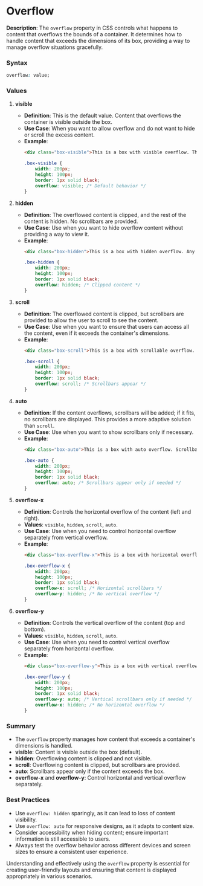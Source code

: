 # Overflow

**Description**: The `overflow` property in CSS controls what happens to content that overflows the bounds of a container. It determines how to handle content that exceeds the dimensions of its box, providing a way to manage overflow situations gracefully.

### Syntax

```css
overflow: value;
```

### Values

1. **visible**
   - **Definition**: This is the default value. Content that overflows the container is visible outside the box.
   - **Use Case**: When you want to allow overflow and do not want to hide or scroll the excess content.
   - **Example**:
     ```html
     <div class="box-visible">This is a box with visible overflow. This text will overflow the box if it exceeds the width.</div>
     ```
     ```css
     .box-visible {
         width: 200px;
         height: 100px;
         border: 1px solid black;
         overflow: visible; /* Default behavior */
     }
     ```

2. **hidden**
   - **Definition**: The overflowed content is clipped, and the rest of the content is hidden. No scrollbars are provided.
   - **Use Case**: Use when you want to hide overflow content without providing a way to view it.
   - **Example**:
     ```html
     <div class="box-hidden">This is a box with hidden overflow. Any overflow will be clipped and not visible.</div>
     ```
     ```css
     .box-hidden {
         width: 200px;
         height: 100px;
         border: 1px solid black;
         overflow: hidden; /* Clipped content */
     }
     ```

3. **scroll**
   - **Definition**: The overflowed content is clipped, but scrollbars are provided to allow the user to scroll to see the content.
   - **Use Case**: Use when you want to ensure that users can access all the content, even if it exceeds the container's dimensions.
   - **Example**:
     ```html
     <div class="box-scroll">This is a box with scrollable overflow. You can scroll to see more content.</div>
     ```
     ```css
     .box-scroll {
         width: 200px;
         height: 100px;
         border: 1px solid black;
         overflow: scroll; /* Scrollbars appear */
     }
     ```

4. **auto**
   - **Definition**: If the content overflows, scrollbars will be added; if it fits, no scrollbars are displayed. This provides a more adaptive solution than `scroll`.
   - **Use Case**: Use when you want to show scrollbars only if necessary.
   - **Example**:
     ```html
     <div class="box-auto">This is a box with auto overflow. Scrollbars will appear if the content exceeds the box.</div>
     ```
     ```css
     .box-auto {
         width: 200px;
         height: 100px;
         border: 1px solid black;
         overflow: auto; /* Scrollbars appear only if needed */
     }
     ```

5. **overflow-x**
   - **Definition**: Controls the horizontal overflow of the content (left and right).
   - **Values**: `visible`, `hidden`, `scroll`, `auto`.
   - **Use Case**: Use when you need to control horizontal overflow separately from vertical overflow.
   - **Example**:
     ```html
     <div class="box-overflow-x">This is a box with horizontal overflow control.</div>
     ```
     ```css
     .box-overflow-x {
         width: 200px;
         height: 100px;
         border: 1px solid black;
         overflow-x: scroll; /* Horizontal scrollbars */
         overflow-y: hidden; /* No vertical overflow */
     }
     ```

6. **overflow-y**
   - **Definition**: Controls the vertical overflow of the content (top and bottom).
   - **Values**: `visible`, `hidden`, `scroll`, `auto`.
   - **Use Case**: Use when you need to control vertical overflow separately from horizontal overflow.
   - **Example**:
     ```html
     <div class="box-overflow-y">This is a box with vertical overflow control.</div>
     ```
     ```css
     .box-overflow-y {
         width: 200px;
         height: 100px;
         border: 1px solid black;
         overflow-y: auto; /* Vertical scrollbars only if needed */
         overflow-x: hidden; /* No horizontal overflow */
     }
     ```

### Summary

- The `overflow` property manages how content that exceeds a container's dimensions is handled.
- **visible**: Content is visible outside the box (default).
- **hidden**: Overflowing content is clipped and not visible.
- **scroll**: Overflowing content is clipped, but scrollbars are provided.
- **auto**: Scrollbars appear only if the content exceeds the box.
- **overflow-x** and **overflow-y**: Control horizontal and vertical overflow separately.

### Best Practices

- Use `overflow: hidden` sparingly, as it can lead to loss of content visibility.
- Use `overflow: auto` for responsive designs, as it adapts to content size.
- Consider accessibility when hiding content; ensure important information is still accessible to users.
- Always test the overflow behavior across different devices and screen sizes to ensure a consistent user experience.

Understanding and effectively using the `overflow` property is essential for creating user-friendly layouts and ensuring that content is displayed appropriately in various scenarios.